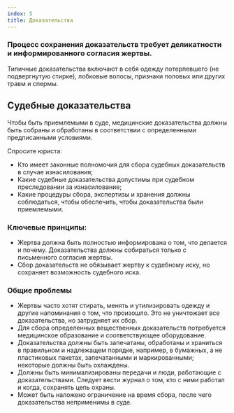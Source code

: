 ```yaml
---
index: 5
title: Доказательства
---
```

### Процесс сохранения доказательств требует деликатности и информированного согласия жертвы.

Типичные доказательства включают в себя одежду потерпевшего (не подвергнутую стирке), лобковые
волосы, признаки половых или других травм и спермы.

## Судебные доказательства

Чтобы быть приемлемыми в суде, медицинские доказательства должны быть собраны и обработаны в соответствии с определенными
предписанными условиями.

Спросите юриста:

*   Кто имеет законные полномочия для сбора судебных доказательств в случае изнасилования;
*   Какие судебные доказательства допустимы при судебном преследовании за изнасилование;
*  Какие процедуры сбора, экспертизы и хранения должны соблюдаться, чтобы
обеспечить, чтобы доказательства были приемлемыми.

### Ключевые принципы:

*   Жертва должна быть полностью информирована о том, что делается и почему. Доказательства должны собираться только с письменного согласия жертвы.
*   Сбор доказательств не обязывает жертву к судебному иску, но
сохраняет возможность судебного иска.

### Общие проблемы

*   Жертвы часто хотят стирать, менять и утилизировать одежду и другие напоминания о том, что произошло.
Это не уничтожает все доказательства, но затрудняет их сбор.
*   Для сбора определенных вещественных доказательств потребуется медицинское образование
и соответствующее оборудование.
*   Доказательства должны быть запечатаны, обработаны и храниться в правильном и надлежащем порядке, например, в бумажных, а не пластиковых пакетах, запечатанными и маркированными; некоторые должны быть охлаждены.
*   Должны быть минимализированы передачи и люди, работающие с доказательствами. Следует вести журнал о том, кто с ними работал и когда, сохранять цепь охраны.
*   Может быть наложено ограничение на время сбора, после чего доказательства неприменимы в суде.